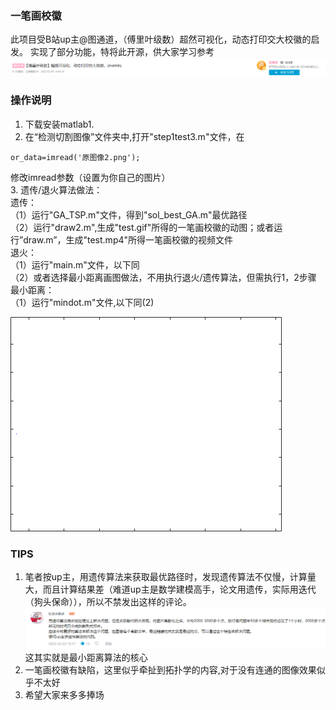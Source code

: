 ### 一笔画校徽
此项目受B站up主@图通道，（傅里叶级数）超然可视化，动态打印交大校徽的启发。 实现了部分功能，特将此开源，供大家学习参考
![输入图片说明](5.png)

### 操作说明

1. 下载安装matlab1. 
2. 在“检测切割图像”文件夹中,打开"step1test3.m"文件，在

```
or_data=imread('原图像2.png');
```
修改imread参数（设置为你自己的图片）  
3. 遗传/退火算法做法：  
遗传：  
（1）运行"GA_TSP.m"文件，得到"sol_best_GA.m"最优路径  
（2）运行"draw2.m",生成"test.gif"所得的一笔画校徽的动图；或者运行”draw.m”，生成"test.mp4"所得一笔画校徽的视频文件  
退火：  
（1）运行"main.m"文件，以下同  
（2）或者选择最小距离画图做法，不用执行退火/遗传算法，但需执行1，2步骤  
最小距离：  
（1）运行"mindot.m"文件,以下同(2)

![输入图片说明](test.gif)

### TIPS
1. 笔者按up主，用遗传算法来获取最优路径时，发现遗传算法不仅慢，计算量大，而且计算结果差（难道up主是数学建模高手，论文用遗传，实际用迭代（狗头保命）），所以不禁发出这样的评论。
![输入图片说明](6.png)
这其实就是最小距离算法的核心
2. 一笔画校徽有缺陷，这里似乎牵扯到拓扑学的内容,对于没有连通的图像效果似乎不太好
3. 希望大家来多多捧场


